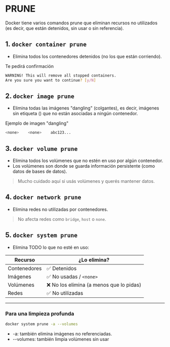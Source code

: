 # PRUNE
Docker tiene varios comandos prune que eliminan recursos no utilizados (es decir, que están detenidos, sin usar o sin referencia).


## 1. `docker container prune`
* Elimina todos los contenedores detenidos (no los que están corriendo).

Te pedirá confirmación
```bash
WARNING! This will remove all stopped containers.
Are you sure you want to continue? [y/N]
```

## 2.  `docker image prune` 
* Elimina todas las imágenes "dangling" (colgantes), es decir, imágenes sin etiqueta (<none>) que no están asociadas a ningún contenedor.

Ejemplo de imagen "dangling"
```bash
<none>    <none>    abc123...
```

## 3. `docker volume prune`
* Elimina todos los volúmenes que no estén en uso por algún contenedor.
* Los volúmenes son donde se guarda información persistente (como datos de bases de datos).
> Mucho cuidado aquí si usás volúmenes y querés mantener datos.

## 4. `docker network prune`
* Elimina redes no utilizadas por contenedores.

> No afecta redes como `bridge`, `host` o `none`.

## 5. `docker system prune`
* Elimina TODO lo que no esté en uso:


| Recurso      | ¿Lo elimina?                            |
| ------------ | --------------------------------------- |
| Contenedores | ✅ Detenidos                             |
| Imágenes     | ✅ No usadas / `<none>`                  |
| Volúmenes    | ❌ No los elimina (a menos que lo pidas) |
| Redes        | ✅ No utilizadas                         |

---

### Para una limpieza profunda
```bash
docker system prune -a --volumes
```
* -a: también elimina imágenes no referenciadas.
* --volumes: también limpia volúmenes sin usar


